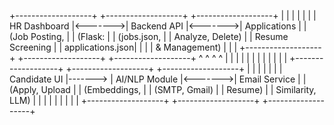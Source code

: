 +-------------------+         +-------------------+         +-------------------+
|                   |         |                   |         |                   |
|   HR Dashboard    |<------->|    Backend API    |<------->|   Applications    |
| (Job Posting,     |         | (Flask:           |         |  (jobs.json,      |
|  Analyze, Delete) |         |  Resume Screening |         |   applications.json|
|                   |         |  & Management)    |         |                   |
+-------------------+         +-------------------+         +-------------------+
         ^                           ^   ^                           ^
         |                           |   |                           |
         |                           |   |                           |
         |                           |   |                           |
+-------------------+         +-------------------+         +-------------------+
|                   |         |                   |         |                   |
|   Candidate UI    |-------> |   AI/NLP Module   |<------->|   Email Service   |
| (Apply, Upload    |         | (Embeddings,      |         | (SMTP, Gmail)     |
|  Resume)          |         |  Similarity, LLM) |         |                   |
|                   |         |                   |         |                   |
+-------------------+         +-------------------+         +-------------------+